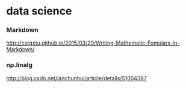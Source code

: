 data science
======

### Markdown 
http://csrgxtu.github.io/2015/03/20/Writing-Mathematic-Fomulars-in-Markdown/

### np.linalg 
http://blog.csdn.net/lanchunhui/article/details/51004387
